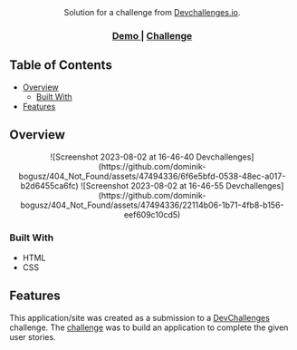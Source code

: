 <div align="center">
   Solution for a challenge from  <a href="http://devchallenges.io" target="_blank">Devchallenges.io</a>.
</div>

<div align="center">
  <h3>
    <a href="https://{your-demo-link.your-domain}">
      Demo
    </a>
    <span> | </span>
    <a href="https://devchallenges.io/challenges/wBunSb7FPrIepJZAg0sY">
      Challenge
    </a>
  </h3>
</div>

## Table of Contents

- [Overview](#overview)
  - [Built With](#built-with)
- [Features](#features)

## Overview
<div style="text-align:center;">
   ![Screenshot 2023-08-02 at 16-46-40 Devchallenges](https://github.com/dominik-bogusz/404_Not_Found/assets/47494336/6f6e5bfd-0538-48ec-a017-b2d6455ca6fc)
   ![Screenshot 2023-08-02 at 16-46-55 Devchallenges](https://github.com/dominik-bogusz/404_Not_Found/assets/47494336/22114b06-1b71-4fb8-b156-eef609c10cd5)
</div>

### Built With

- HTML
- CSS

## Features

This application/site was created as a submission to a [DevChallenges](https://devchallenges.io/challenges) challenge. The [challenge](https://devchallenges.io/challenges/wBunSb7FPrIepJZAg0sY) was to build an application to complete the given user stories.
